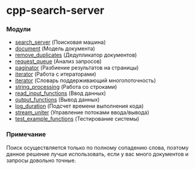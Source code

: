# cpp-search-server

### Модули

- [search_server](https://github.com/AlexeyShalaev/cpp-search-server/blob/main/search-server/search_server.h) (Поисковая машина)
- [document](https://github.com/AlexeyShalaev/cpp-search-server/blob/main/search-server/document.h) (Модель документа)
- [remove_duplicates](https://github.com/AlexeyShalaev/cpp-search-server/blob/main/search-server/remove_duplicates.h) (Дедупликатор документов)
- [request_queue](https://github.com/AlexeyShalaev/cpp-search-server/blob/main/search-server/request_queue.h) (Анализ запросов)
- [paginator](https://github.com/AlexeyShalaev/cpp-search-server/blob/main/search-server/paginator.h) (Разбиение результатов на страницы)
- [iterator](https://github.com/AlexeyShalaev/cpp-search-server/blob/main/search-server/iterator.h) (Работа с итераторами)
- [iterator](https://github.com/AlexeyShalaev/cpp-search-server/blob/main/search-server/concurrent_map.h) (Словарь поддерживающий многопоточность)
- [string_processing](https://github.com/AlexeyShalaev/cpp-search-server/blob/main/search-server/string_processing.h) (Работа со строками)
- [read_input_functions](https://github.com/AlexeyShalaev/cpp-search-server/blob/main/search-server/read_input_functions.h) (Ввод данных)
- [output_functions](https://github.com/AlexeyShalaev/cpp-search-server/blob/main/search-server/output_functions.h) (Вывод данных)
- [log_duration](https://github.com/AlexeyShalaev/cpp-search-server/blob/main/search-server/log_duration.h) (Подсчет времени выполнения кода)
- [stream_uniter](https://github.com/AlexeyShalaev/cpp-search-server/blob/main/search-server/stream_uniter.h) (Управление потоками ввода/вывода)
- [test_example_functions](https://github.com/AlexeyShalaev/cpp-search-server/blob/main/search-server/test_example_functions.h) (Тестирование системы)

### Примечание
Поиск осуществляется только по полному сопадению слова, поэтому данное решение лучше использовать, если у вас много документов и запросы довольно точные.
